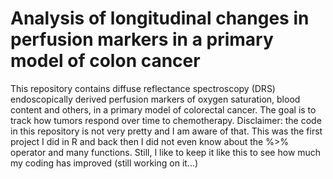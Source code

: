 # Analysis of longitudinal changes in perfusion markers in a primary model of colon cancer

This repository contains diffuse reflectance spectroscopy (DRS) endoscopically derived perfusion markers of oxygen saturation, blood content and others, in a primary model
of colorectal cancer. 
The goal is to track how tumors respond over time to chemotherapy.
Disclaimer: the code in this repository is not very pretty and I am aware of that. This was the first project I did in R and back then I did not even know about the %>% operator and many functions. Still, I like to keep it like this to see how much my coding has improved (still working on it...)
